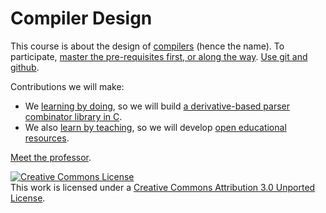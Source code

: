Compiler Design
===============
This course is about the design of [compilers](index.md) (hence the name). To participate, [master the pre-requisites first, or along the way](background.md). [Use git and github](git.md).

Contributions we will make:

- We [learning by doing](http://www.engines4ed.org/hyperbook/nodes/NODE-120-pg.html), so we will build [a derivative-based parser combinator library in C](parser-combinator-project.md).
- We also [learn by teaching](http://en.wikipedia.org/wiki/Learning_by_teaching), so we will develop [open educational resources](open-educational-resources.md).

[Meet the professor](professor.md).

<a rel="license" href="http://creativecommons.org/licenses/by/3.0/"><img alt="Creative Commons License" style="border-width:0" src="http://i.creativecommons.org/l/by/3.0/80x15.png" /></a><br />This work is licensed under a <a rel="license" href="http://creativecommons.org/licenses/by/3.0/">Creative Commons Attribution 3.0 Unported License</a>.